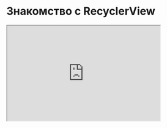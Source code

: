<h1>Знакомство с RecyclerView</h1>

<iframe src="https://youtu.be/T8QmSEdwim4" width="400" height="250" allowfullscreen></iframe>